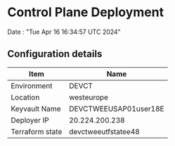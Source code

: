 # Control Plane Deployment #

Date : "Tue Apr 16 16:34:57 UTC 2024"

## Configuration details ##

| Item                    | Name                 |
| ----------------------- | -------------------- |
| Environment             | DEVCT         |
| Location                | westeurope              |
| Keyvault Name           | DEVCTWEEUSAP01user18E                               |
| Deployer IP             | 20.224.200.238                                      |
| Terraform state         | devctweeutfstatee48                        |

